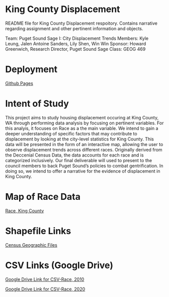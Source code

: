 # King County Displacement

README file for King County Displacement respoitory. Contains narrative regarding assignment and other pertinent information and objects.

Team: Puget Sound Sage I: City Displacement Trends
Members: Kyle Leung, Jalen Antoine Sanders, Lily Shen, Win Win
Sponsor: Howard Greenwich, Research Director, Puget Sound Sage
Class: GEOG 469

# Deployment

[Github Pages](https://jalensanders.github.io/King-County-Displacement/)

# Intent of Study 
This project aims to study housing displacement occuring at  King County, WA through performing data analysis by focusing on pertinent variables. For this analyis, it focuses on Race as a the main variable. We intend to gain a deeper understanding of specific factors that may contribute to displacement by looking at the city-level statistics for King County. This data will be presented in the form of an interactive map, allowing the user to observe displacement trends across different races. Originally derived from the Deccenial Census Data, the data accounts for each race and is categorized inclusively. Our final deliverable will used to present to the council members to back Puget Sound’s policies to combat gentrification. In doing so, we intend to offer a narrative for the evidence of displacement in King County. 


# Map of Race Data

[Race, King County](https://jalensanders.github.io/King-County-Displacement)


# Shapefile Links 
[Census Geographic Files](https://ofm.wa.gov/washington-data-research/population-demographics/gis-data/census-geographic-files)

# CSV Links (Google Drive)

[Google Drive Link for CSV-Race, 2010](https://docs.google.com/spreadsheets/d/10snmYtcncwPWdw6NvjTQNDUHJo8IMLl1AOZVHVLfVUw/edit?usp=sharing)

[Google Drive Link for CSV-Race, 2020](https://docs.google.com/spreadsheets/d/1p__IaIv5RitMV4NeCzkqhPoWoa1uuT3Kvj5G7k2kxBk/edit?usp=sharing) 

